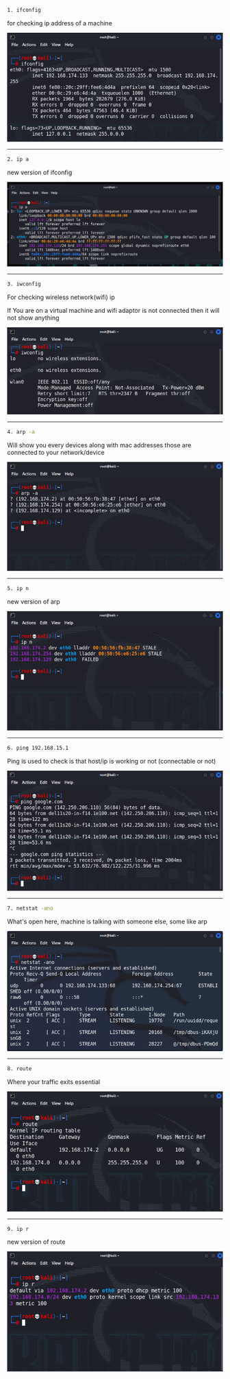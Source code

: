 ```bash
1. ifconfig
```

for checking ip address of a machine

![](images/ifconfig.png)

---

```bash
2. ip a
```

new version of ifconfig

![](images/ip-a.png)

---

```bash
3. iwconfig
```

For checking wireless network(wifi) ip

If You are on a virtual machine and wifi adaptor is not connected
then it will not show anything

![](images/iwconfig.png)

---

```bash
4. arp -a
```

Will show you every devices along with mac addresses those are connected to your network/device

![](images/arp.png)

---

```bash
5. ip n
```

new version of arp

![](images/ip-n.png)

---

```bash
6. ping 192.168.15.1
```

Ping is used to check is that host/ip is working or not 
(connectable or not)

![](images/ping.png)

---

```bash
7. netstat -ano
```

What's open here, machine is talking with someone else, some like arp

![](images/netstat.png)

---

```bash
8. route
```

Where your traffic exits essential

![](images/route.png)

---

```bash
9. ip r
```

new version of route

![](images/ip-r.png)
